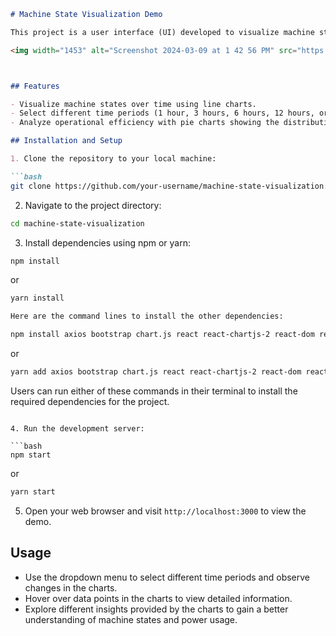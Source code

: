 ```markdown
# Machine State Visualization Demo

This project is a user interface (UI) developed to visualize machine states for a given period of time. It utilizes React and the Recharts library to create interactive charts, allowing users to explore machine states and power usage trends.

<img width="1453" alt="Screenshot 2024-03-09 at 1 42 56 PM" src="https://github.com/antar-ghuman/my-machine-state-visualization/assets/15168272/aadc7dd8-1c4a-411e-9469-30e7cc6a3cfc">



## Features

- Visualize machine states over time using line charts.
- Select different time periods (1 hour, 3 hours, 6 hours, 12 hours, or 24 hours) to view average power draw.
- Analyze operational efficiency with pie charts showing the distribution of machine states.

## Installation and Setup

1. Clone the repository to your local machine:

```bash
git clone https://github.com/your-username/machine-state-visualization.git
```

2. Navigate to the project directory:

```bash
cd machine-state-visualization
```

3. Install dependencies using npm or yarn:

```bash
npm install
```
or
```bash
yarn install
```

```bash
Here are the command lines to install the other dependencies:

npm install axios bootstrap chart.js react react-chartjs-2 react-dom react-scripts
```

or

```bash
yarn add axios bootstrap chart.js react react-chartjs-2 react-dom react-scripts
```

Users can run either of these commands in their terminal to install the required dependencies for the project.
```

4. Run the development server:

```bash
npm start
```
or
```bash
yarn start
```

5. Open your web browser and visit `http://localhost:3000` to view the demo.

## Usage

- Use the dropdown menu to select different time periods and observe changes in the charts.
- Hover over data points in the charts to view detailed information.
- Explore different insights provided by the charts to gain a better understanding of machine states and power usage.
